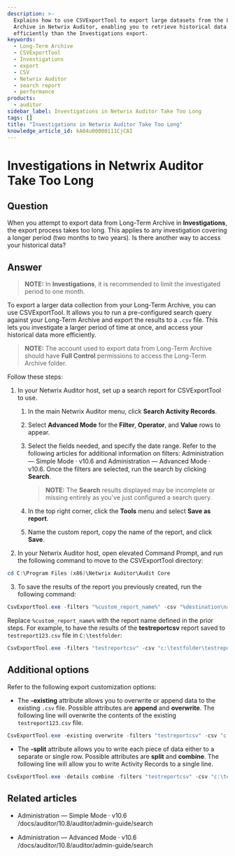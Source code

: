 ```yaml
---
description: >-
  Explains how to use CSVExportTool to export large datasets from the Long-Term
  Archive in Netwrix Auditor, enabling you to retrieve historical data more
  efficiently than the Investigations export.
keywords:
  - Long-Term Archive
  - CSVExportTool
  - Investigations
  - export
  - CSV
  - Netwrix Auditor
  - search report
  - performance
products:
  - auditor
sidebar_label: Investigations in Netwrix Auditor Take Too Long
tags: []
title: "Investigations in Netwrix Auditor Take Too Long"
knowledge_article_id: kA04u00000111CjCAI
---
```


# Investigations in Netwrix Auditor Take Too Long

## Question

When you attempt to export data from Long-Term Archive in **Investigations**, the export process takes too long. This applies to any investigation covering a longer period (two months to two years). Is there another way to access your historical data?

## Answer

> **NOTE:** In **Investigations**, it is recommended to limit the investigated period to one month.

To export a larger data collection from your Long-Term Archive, you can use CSVExportTool. It allows you to run a pre-configured search query against your Long-Term Archive and export the results to a `.csv` file. This lets you investigate a larger period of time at once, and access your historical data more efficiently.

> **NOTE:** The account used to export data from Long-Term Archive should have **Full Control** permissions to access the Long-Term Archive folder.

Follow these steps:

1. In your Netwrix Auditor host, set up a search report for CSVExportTool to use.

   1. In the main Netwrix Auditor menu, click **Search Activity Records**.
   2. Select **Advanced Mode** for the **Filter**, **Operator**, and **Value** rows to appear.
   3. Select the fields needed, and specify the date range. Refer to the following articles for additional information on filters: Administration — Simple Mode ⸱ v10.6 and Administration — Advanced Mode ⸱ v10.6. Once the filters are selected, run the search by clicking **Search**.

      > **NOTE:** The **Search** results displayed may be incomplete or missing entirely as you've just configured a search query.

   4. In the top right corner, click the **Tools** menu and select **Save as report**.
   5. Name the custom report, copy the name of the report, and click **Save**.

2. In your Netwrix Auditor host, open elevated Command Prompt, and run the following command to move to the CSVExportTool directory:

```powershell
cd C:\Program Files (x86)\Netwrix Auditor\Audit Core
```

3. To save the results of the report you previously created, run the following command:

```powershell
CsvExportTool.exe -filters "%custom_report_name%" -csv "%destination\name.csv%"
```

Replace `%custom_report_name%` with the report name defined in the prior steps. For example, to have the results of the **testreportcsv** report saved to `testreport123.csv` file in `C:\testfolder`:

```powershell
CsvExportTool.exe -filters "testreportcsv" -csv "c:\testfolder\testreport123.csv"
```

## Additional options

Refer to the following export customization options:

- The **-existing** attribute allows you to overwrite or append data to the existing `.csv` file. Possible attributes are **append** and **overwrite**. The following line will overwrite the contents of the existing `testreport123.csv` file.

```powershell
CsvExportTool.exe -existing overwrite -filters "testreportcsv" -csv "c:\testfolder\testreport123.csv"
```

- The **-split** attribute allows you to write each piece of data either to a separate or single row. Possible attributes are **split** and **combine**. The following line will allow you to write Activity Records to a single line.

```powershell
CsvExportTool.exe -details combine -filters "testreportcsv" -csv "c:\testfolder\testreport123.csv"
```

## Related articles

- Administration — Simple Mode ⸱ v10.6  
  /docs/auditor/10.8/auditor/admin-guide/search

- Administration — Advanced Mode ⸱ v10.6  
  /docs/auditor/10.8/auditor/admin-guide/search
